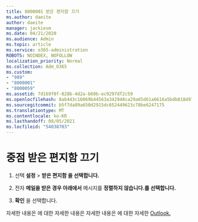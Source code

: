 ```yaml
---
title: 8000001 받은 편지함 끄기
ms.author: daeite
author: daeite
manager: jackiesm
ms.date: 04/21/2020
ms.audience: Admin
ms.topic: article
ms.service: o365-administration
ROBOTS: NOINDEX, NOFOLLOW
localization_priority: Normal
ms.collection: Adm_O365
ms.custom:
- "989"
- "8000001"
- "8000059"
ms.assetid: 7d169f0f-828b-4d2a-b60b-ec9297df2c59
ms.openlocfilehash: 8ab443c16069b44563a342948ca29a65d61a6616a5bdb8184978e70191eebcbc
ms.sourcegitcommit: b5f7da89a650d2915dc652449623c78be6247175
ms.translationtype: MT
ms.contentlocale: ko-KR
ms.lasthandoff: 08/05/2021
ms.locfileid: "54038703"
---
```

# <a name="turn-off-focused-inbox"></a>중점 받은 편지함 끄기

1. 선택 **설정** \> **받은 편지함 을 선택합니다.**  

2. 전자 **메일을 받은 경우 아래에서** 메시지를 **정렬하지 않습니다.를 선택합니다.**

3. **확인** 을 선택합니다.

자세한 내용은 에 대한 자세한 내용은 자세한 내용은 에 대한 자세한 [Outlook.](https://support.office.com/article/f445ad7f-02f4-4294-a82e-71d8964e3978?wt.mc_id=Office_Outlook_com_Alchemy)
